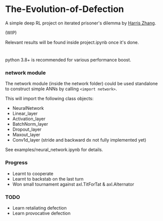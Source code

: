 # The-Evolution-of-Defection
A simple deep RL project on iterated prisoner's dilemma by [Harris Zhang](https://github.com/HarrrrisZhang).

(WIP)

Relevant results will be found inside project.ipynb once it's done.

#

python 3.8+ is recommended for various performance boost.


### network module
The network module (inside the network folder) could be used standalone to construct simple ANNs by calling `<import network>`.

This will import the following class objects:
- NeuralNetwork
- Linear_layer
- Activation_layer
- BatchNorm_layer
- Dropout_layer
- Maxout_layer
- Conv1d_layer (stride and backward dx not fully implemented yet)

See examples/neural_network.ipynb for details.


### Progress

- Learnt to cooperate
- Learnt to backstab on the last turn
- Won small tournament against axl.TitForTat & axl.Alternator


### TODO

- Learn retaliating defection
- Learn provocative defection
